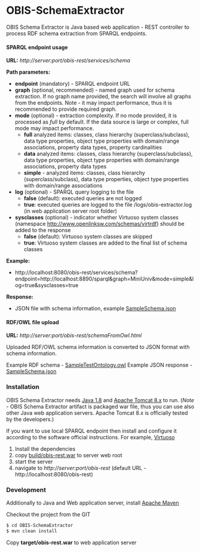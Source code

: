 # OBIS-SchemaExtractor

OBIS Schema Extractor is Java based web application - REST controller to process RDF schema extraction from SPARQL endpoints.

#### SPARQL endpoint usage

**URL:** *http://server:port/obis-rest/services/schema*
  
**Path parameters:**
- **endpoint** (mandatory) - SPARQL endpoint URL
- **graph** (optional, recommended) - named graph used for schema extraction. If no graph name provided, the search will involve all graphs from the endpoints. Note - it may impact performance, thus it is recommended to provide required graph.
- **mode** (optional) - extraction complexity. If no mode provided, it is processed as *full* by default. If the data source is large or complex, full mode may impact performance.
  - **full** analyzed items: classes, class hierarchy (superclass/subclass), data type properties, object type properties with domain/range associations, property data types, property cardinalities
  - **data** analyzed items: classes, class hierarchy (superclass/subclass), data type properties, object type properties with domain/range associations, property data types
  - **simple** - analyzed items: classes, class hierarchy (superclass/subclass), data type properties, object type properties with domain/range associations
- **log** (optional) - SPARQL query logging to the file
  - **false** (default): executed queries are not logged
  - **true**: executed queries are logged to the file /logs/obis-extractor.log (in web application server root folder)
- **sysclasses** (optional) - indicator whether Virtuoso system classes (namespace http://www.openlinksw.com/schemas/virtrdf) should be added to the response
  - **false** (default): Virtuoso system classes are skipped
  - **true**: Virtuoso system classes are added to the final list of schema classes

**Example:**
- http://localhost:8080/obis-rest/services/schema?endpoint=http://localhost:8890/sparql&graph=MiniUniv&mode=simple&log=true&sysclasses=true

**Response:**
- JSON file with schema information, example [SampleSchema.json](build/SampleSchema.json)


#### RDF/OWL file upload

**URL:** *http://server:port/obis-rest/schemaFromOwl.html*

Uploaded RDF/OWL schema information is converted to JSON format with schema information.

Example RDF schema - [SampleTestOntology.owl](build/SampleTestOntology.owl)
Example JSON response - [SampleSchema.json](build/SampleSchema.json)


### Installation

OBIS Schema Extractor needs [Java 1.8](https://www.java.com/en/) and [Apache Tomcat 8.x](https://tomcat.apache.org/index.html) to run. 
(*Note* - OBIS Schema Extractor artifact is packaged war file, thus you can use also other Java web application servers. Apache Tomcat 8.x is officially tested by the developers.)

If you want to use local SPARQL endpoint then install and configure it according to the software official instructions. For example, [Virtuoso](http://virtuoso.openlinksw.com/)

1. Install the dependencies
2. copy [build/obis-rest.war](build/obis-rest.war) to server web root
3. start the server
4. navigate to *http://server:port/obis-rest* (default URL - http://localhost:8080/obis-rest)


### Development

Additionally to Java and Web application server, install [Apache Maven](https://maven.apache.org/)

Checkout the project from the GIT

```sh
$ cd OBIS-SchemaExtractor
$ mvn clean install
```
Copy **target/obis-rest.war** to web application server
